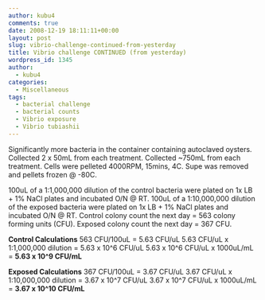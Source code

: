 ```yaml
---
author: kubu4
comments: true
date: 2008-12-19 18:11:11+00:00
layout: post
slug: vibrio-challenge-continued-from-yesterday
title: Vibrio challenge CONTINUED (from yesterday)
wordpress_id: 1345
author:
  - kubu4
categories:
  - Miscellaneous
tags:
  - bacterial challenge
  - bacterial counts
  - Vibrio exposure
  - Vibrio tubiashii
---
```


Significantly more bacteria in the container containing autoclaved oysters. Collected 2 x 50mL from each treatment. Collected ~750mL from each treatment. Cells were pelleted 4000RPM, 15mins, 4C. Supe was removed and pellets frozen @ -80C.

100uL of a 1:1,000,000 dilution of the control bacteria were plated on 1x LB + 1% NaCl plates and incubated O/N @ RT. 100uL of a 1:10,000,000 dilution of the exposed bacteria were plated on 1x LB + 1% NaCl plates and incubated O/N @ RT. Control colony count the next day = 563 colony forming units (CFU). Exposed colony count the next day = 367 CFU.

**Control Calculations**
563 CFU/100uL = 5.63 CFU/uL
5.63 CFU/uL x 1:1,000,000 dilution = 5.63 x 10^6 CFU/uL
5.63 x 10^6 CFU/uL x 1000uL/mL = **5.63 x 10^9 CFU/mL**

**Exposed Calculations**
367 CFU/100uL = 3.67 CFU/uL
3.67 CFU/uL x 1:10,000,000 dilution = 3.67 x 10^7 CFU/uL
3.67 x 10^7 CFU/uL x 1000uL/mL = **3.67 x 10^10 CFU/mL**
